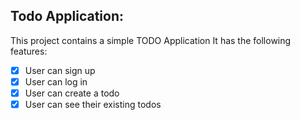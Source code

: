## Todo Application:
This project contains a simple TODO Application
It has the following features:
- [x] User can sign up
- [x] User can log in
- [x] User can create a todo
- [x] User can see their existing todos
